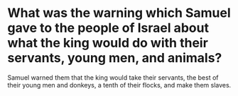 # What was the warning which Samuel gave to the people of Israel about what the king would do with their servants, young men, and animals?

Samuel warned them that the king would take their servants, the best of their young men and donkeys, a tenth of their flocks, and make them slaves.
